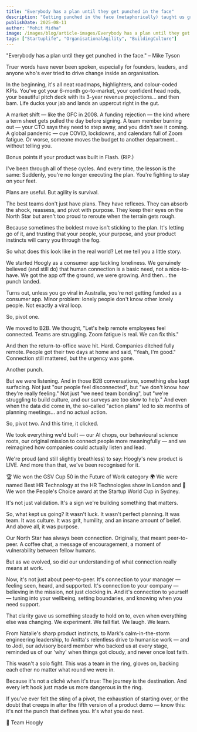 ```yaml
---
title: "Everybody has a plan until they get punched in the face"
description: "Getting punched in the face (metaphorically) taught us grit, agility & purpose. Here's how Hoogly kept showing up—and found its real fight."
publishDate: 2025-08-11
author: "Mohit Midha"
image: /images/blog/article-images/Everybody has a plan until they get punched in the face.png
tags: ["Startuplife", "OrganisationalAgility", "BuildingCulture"]
---
```


"Everybody has a plan until they get punched in the face."
 – Mike Tyson

Truer words have never been spoken, especially for founders, leaders, and anyone who's ever tried to drive change inside an organisation.

In the beginning, it's all neat roadmaps, highlighters, and colour-coded KPIs. You've got your 6-month go-to-market, your confident head nods, your beautiful pitch deck with its 3-year revenue projections… and then bam. Life ducks your jab and lands an uppercut right in the gut.

A market shift — like the GFC in 2008.
A funding rejection — the kind where a term sheet gets pulled the day before signing.
A team member burning out — your CTO says they need to step away, and you didn't see it coming.
A global pandemic — cue COVID, lockdowns, and calendars full of Zoom fatigue.
Or worse, someone moves the budget to another department... without telling you.

Bonus points if your product was built in Flash. (RIP.)

I've been through all of these cycles.
And every time, the lesson is the same:
Suddenly, you're no longer executing the plan. You're fighting to stay on your feet.

Plans are useful. But agility is survival.

The best teams don't just have plans. They have reflexes.
They can absorb the shock, reassess, and pivot with purpose. They keep their eyes on the North Star but aren't too proud to reroute when the terrain gets rough.

Because sometimes the boldest move isn't sticking to the plan. It's letting go of it, and trusting that your people, your purpose, and your product instincts will carry you through the fog.

So what does this look like in the real world?
Let me tell you a little story.

We started Hoogly as a consumer app tackling loneliness. We genuinely believed (and still do) that human connection is a basic need, not a nice-to-have. We got the app off the ground, we were growing. And then… the punch landed.

Turns out, unless you go viral in Australia, you're not getting funded as a consumer app.
Minor problem: lonely people don't know other lonely people. Not exactly a viral loop.

So, pivot one.

We moved to B2B. We thought, "Let's help remote employees feel connected. Teams are struggling. Zoom fatigue is real. We can fix this."

And then the return-to-office wave hit. Hard.
Companies ditched fully remote.
People got their two days at home and said, "Yeah, I'm good."
Connection still mattered, but the urgency was gone.

Another punch.

But we were listening. And in those B2B conversations, something else kept surfacing. Not just "our people feel disconnected", but "we don't know how they're really feeling."
Not just "we need team bonding", but "we're struggling to build culture, and our surveys are too slow to help."
And even when the data did come in, the so-called "action plans" led to six months of planning meetings… and no actual action.

So, pivot two. And this time, it clicked.

We took everything we'd built — our AI chops, our behavioural science roots, our original mission to connect people more meaningfully — and we reimagined how companies could actually listen and lead.

We're proud (and still slightly breathless) to say: Hoogly's new product is LIVE.
And more than that, we've been recognised for it.

🏆 We won the GSV Cup 50 in the Future of Work category
🌍 We were named Best HR Technology at the HR Technologies show in London and 🦘 We won the People's Choice award at the Startup World Cup in Sydney.

It's not just validation. It's a sign we're building something that matters.

So, what kept us going?
It wasn't luck.
It wasn't perfect planning.
It was team.
It was culture.
It was grit, humility, and an insane amount of belief.
And above all, it was purpose.

Our North Star has always been connection.
Originally, that meant peer-to-peer. A coffee chat, a message of encouragement, a moment of vulnerability between fellow humans.

But as we evolved, so did our understanding of what connection really means at work.

Now, it's not just about peer-to-peer.
It's connection to your manager — feeling seen, heard, and supported.
It's connection to your company — believing in the mission, not just clocking in.
And it's connection to yourself — tuning into your wellbeing, setting boundaries, and knowing when you need support.

That clarity gave us something steady to hold on to, even when everything else was changing.
We experiment. We fall flat. We laugh. We learn.

From Natalie's sharp product instincts, to Mark's calm-in-the-storm engineering leadership, to Anitta's relentless drive to humanise work — and to Jodi, our advisory board member who backed us at every stage, reminded us of our 'why' when things got cloudy, and never once lost faith.

This wasn't a solo fight. This was a team in the ring, gloves on, backing each other no matter what round we were in.

Because it's not a cliché when it's true:
The journey is the destination.
And every left hook just made us more dangerous in the ring.

If you've ever felt the sting of a pivot, the exhaustion of starting over, or the doubt that creeps in after the fifth version of a product demo — know this: it's not the punch that defines you.
It's what you do next.

🧡 Team Hoogly 